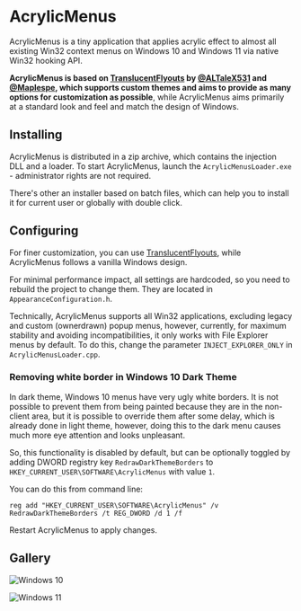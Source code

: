 # AcrylicMenus

AcrylicMenus is a tiny application that applies acrylic effect to almost all existing Win32 context menus on Windows 10 and Windows 11 via native Win32 hooking API.

**AcrylicMenus is based on [TranslucentFlyouts](https://github.com/ALTaleX531/TranslucentFlyouts) by [@ALTaleX531](https://github.com/ALTaleX531) and [@Maplespe](https://github.com/Maplespe), which supports custom themes and aims to provide as many options for customization as possible**, while AcrylicMenus aims primarily at a standard look and feel and match the design of Windows.

## Installing

AcrylicMenus is distributed in a zip archive, which contains the injection DLL and a loader. To start AcrylicMenus, launch the `AcrylicMenusLoader.exe` - administrator rights are not required.

There's other an installer based on batch files, which can help you to install it for current user or globally with double click.

## Configuring

For finer customization, you can use [TranslucentFlyouts](https://github.com/ALTaleX531/TranslucentFlyouts), while AcrylicMenus follows a vanilla Windows design.

For minimal performance impact, all settings are hardcoded, so you need to rebuild the project to change them. They are located in `AppearanceConfiguration.h`.

Technically, AcrylicMenus supports all Win32 applications, excluding legacy and custom (ownerdrawn) popup menus, however, currently, for maximum stability and avoiding incompatibilities, it only works with File Explorer menus by default. To do this, change the parameter `INJECT_EXPLORER_ONLY` in `AcrylicMenusLoader.cpp`.

### Removing white border in Windows 10 Dark Theme

In dark theme, Windows 10 menus have very ugly white borders. It is not possible to prevent them from being painted because they are in the non-client area, but it is possible to override them after some delay, which is already done in light theme, however, doing this to the dark menu causes much more eye attention and looks unpleasant.

So, this functionality is disabled by default, but can be optionally toggled by adding DWORD registry key `RedrawDarkThemeBorders` to `HKEY_CURRENT_USER\SOFTWARE\AcrylicMenus` with value `1`.

You can do this from command line:

```
reg add "HKEY_CURRENT_USER\SOFTWARE\AcrylicMenus" /v RedrawDarkThemeBorders /t REG_DWORD /d 1 /f
```

Restart AcrylicMenus to apply changes.

## Gallery

![Windows 10](https://raw.githubusercontent.com/krlvm/AcrylicMenus/master/github-images/win10.png)

![Windows 11](https://raw.githubusercontent.com/krlvm/AcrylicMenus/master/github-images/win11.png)